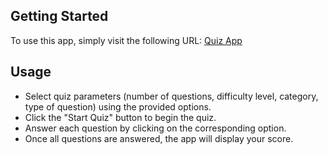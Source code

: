 ## Getting Started
To use this app, simply visit the following URL:
[Quiz App](https://quizzical-snowy.vercel.app/)


## Usage
- Select quiz parameters (number of questions, difficulty level, category, type of question) using the provided options.
- Click the "Start Quiz" button to begin the quiz.
- Answer each question by clicking on the corresponding option.
- Once all questions are answered, the app will display your score.

